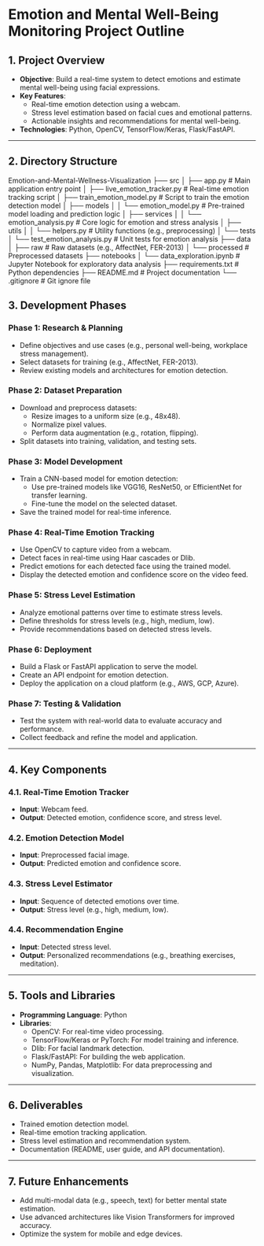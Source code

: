 # Emotion and Mental Well-Being Monitoring Project Outline

## 1. Project Overview
- **Objective**: Build a real-time system to detect emotions and estimate mental well-being using facial expressions.
- **Key Features**:
  - Real-time emotion detection using a webcam.
  - Stress level estimation based on facial cues and emotional patterns.
  - Actionable insights and recommendations for mental well-being.
- **Technologies**: Python, OpenCV, TensorFlow/Keras, Flask/FastAPI.

---

## 2. Directory Structure
Emotion-and-Mental-Wellness-Visualization
├── src
│   ├── app.py                     # Main application entry point
│   ├── live_emotion_tracker.py    # Real-time emotion tracking script
│   ├── train_emotion_model.py     # Script to train the emotion detection model
│   ├── models
│   │   └── emotion_model.py       # Pre-trained model loading and prediction logic
│   ├── services
│   │   └── emotion_analysis.py    # Core logic for emotion and stress analysis
│   ├── utils
│   │   └── helpers.py             # Utility functions (e.g., preprocessing)
│   └── tests
│       └── test_emotion_analysis.py  # Unit tests for emotion analysis
├── data
│   ├── raw                        # Raw datasets (e.g., AffectNet, FER-2013)
│   └── processed                  # Preprocessed datasets
├── notebooks
│   └── data_exploration.ipynb     # Jupyter Notebook for exploratory data analysis
├── requirements.txt               # Python dependencies
├── README.md                      # Project documentation
└── .gitignore                     # Git ignore file

## 3. Development Phases

### Phase 1: Research & Planning
- Define objectives and use cases (e.g., personal well-being, workplace stress management).
- Select datasets for training (e.g., AffectNet, FER-2013).
- Review existing models and architectures for emotion detection.

### Phase 2: Dataset Preparation
- Download and preprocess datasets:
  - Resize images to a uniform size (e.g., 48x48).
  - Normalize pixel values.
  - Perform data augmentation (e.g., rotation, flipping).
- Split datasets into training, validation, and testing sets.

### Phase 3: Model Development
- Train a CNN-based model for emotion detection:
  - Use pre-trained models like VGG16, ResNet50, or EfficientNet for transfer learning.
  - Fine-tune the model on the selected dataset.
- Save the trained model for real-time inference.

### Phase 4: Real-Time Emotion Tracking
- Use OpenCV to capture video from a webcam.
- Detect faces in real-time using Haar cascades or Dlib.
- Predict emotions for each detected face using the trained model.
- Display the detected emotion and confidence score on the video feed.

### Phase 5: Stress Level Estimation
- Analyze emotional patterns over time to estimate stress levels.
- Define thresholds for stress levels (e.g., high, medium, low).
- Provide recommendations based on detected stress levels.

### Phase 6: Deployment
- Build a Flask or FastAPI application to serve the model.
- Create an API endpoint for emotion detection.
- Deploy the application on a cloud platform (e.g., AWS, GCP, Azure).

### Phase 7: Testing & Validation
- Test the system with real-world data to evaluate accuracy and performance.
- Collect feedback and refine the model and application.

---

## 4. Key Components

### 4.1. Real-Time Emotion Tracker
- **Input**: Webcam feed.
- **Output**: Detected emotion, confidence score, and stress level.

### 4.2. Emotion Detection Model
- **Input**: Preprocessed facial image.
- **Output**: Predicted emotion and confidence score.

### 4.3. Stress Level Estimator
- **Input**: Sequence of detected emotions over time.
- **Output**: Stress level (e.g., high, medium, low).

### 4.4. Recommendation Engine
- **Input**: Detected stress level.
- **Output**: Personalized recommendations (e.g., breathing exercises, meditation).

---

## 5. Tools and Libraries
- **Programming Language**: Python
- **Libraries**:
  - OpenCV: For real-time video processing.
  - TensorFlow/Keras or PyTorch: For model training and inference.
  - Dlib: For facial landmark detection.
  - Flask/FastAPI: For building the web application.
  - NumPy, Pandas, Matplotlib: For data preprocessing and visualization.

---

## 6. Deliverables
- Trained emotion detection model.
- Real-time emotion tracking application.
- Stress level estimation and recommendation system.
- Documentation (README, user guide, and API documentation).

---

## 7. Future Enhancements
- Add multi-modal data (e.g., speech, text) for better mental state estimation.
- Use advanced architectures like Vision Transformers for improved accuracy.
- Optimize the system for mobile and edge devices.